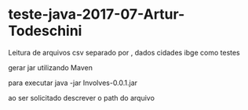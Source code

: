# teste-java-2017-07-Artur-Todeschini
Leitura de arquivos csv separado por , dados cidades ibge como testes

gerar jar utilizando Maven 

para executar
java -jar Involves-0.0.1.jar

ao ser solicitado descrever o path do arquivo
